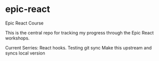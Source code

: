 # epic-react
Epic React Course

This is the central repo for tracking my progress through the Epic React workshops.

Current Serries: React hooks. Testing git sync 
Make this upstream and syncs local version 
